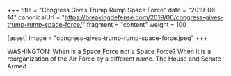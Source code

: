 +++
title = "Congress Gives Trump Rump Space Force"
date = "2019-06-14"
canonicalUrl = "https://breakingdefense.com/2019/06/congress-gives-trump-rump-space-force/"
fragment = "content"
weight = 100

[asset]
    image = "congress-gives-trump-rump-space-force.jpeg"
+++

WASHINGTON: When is a Space Force not a Space Force? When it is a 
reorganization of the Air Force by a different name. The House and Senate 
Armed ...
